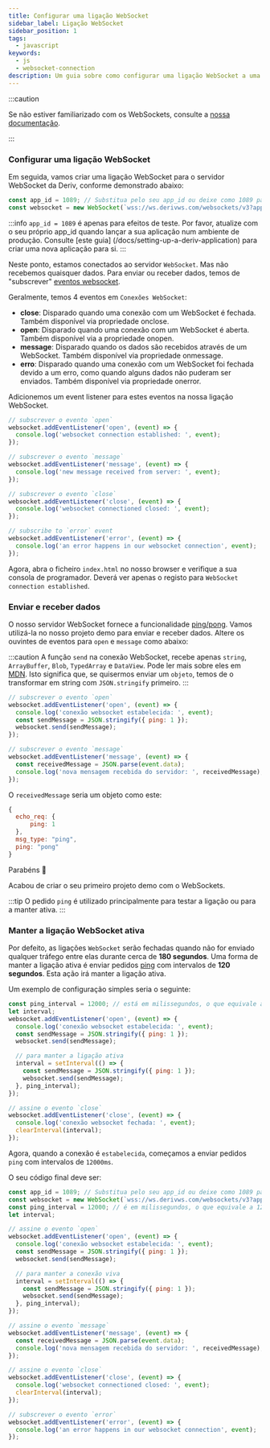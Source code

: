 ```yaml
---
title: Configurar uma ligação WebSocket
sidebar_label: Ligação WebSocket
sidebar_position: 1
tags:
  - javascript
keywords:
  - js
  - websocket-connection
description: Um guia sobre como configurar uma ligação WebSocket a uma API WebSocket na sua aplicação de negociação.
---
```


:::caution

Se não estiver familiarizado com os WebSockets, consulte a [nossa documentação](/docs/core-concepts/websocket).

:::

### Configurar uma ligação WebSocket

<!-- To create a websocket connection, we want to use the Deriv websocket URL with an `app_id`. You can create your own app_id within your [dashboard](/dashboard) or keep the default `1089` app_id for testing. Keep in mind that eventually, you should make your own app_id. Especially if you would like to monetize your application. -->

Em seguida, vamos criar uma ligação WebSocket para o servidor WebSocket da Deriv, conforme demonstrado abaixo:

```js title="index.js" showLineNumbers
const app_id = 1089; // Substitua pelo seu app_id ou deixe como 1089 para teste.
const websocket = new WebSocket(`wss://ws.derivws.com/websockets/v3?app_id=${app_id}`);
```

:::info
`app_id = 1089` é apenas para efeitos de teste. Por favor, atualize com o seu próprio app_id quando lançar a sua aplicação num ambiente de produção. Consulte [este guia] (/docs/setting-up-a-deriv-application) para criar uma nova aplicação para si.
:::

Neste ponto, estamos conectados ao servidor `WebSocket`. Mas não recebemos quaisquer dados. Para enviar ou receber dados, temos de "subscrever" <a href="https://developer.mozilla.org/en-US/docs/Web/API/WebSocket#events" target="_blank">eventos websocket</a>.

Geralmente, temos 4 eventos em `Conexões WebSocket`:

- **close**:
  Disparado quando uma conexão com um WebSocket é fechada. Também disponível via propriedade onclose.
- **open**:
  Disparado quando uma conexão com um WebSocket é aberta. Também disponível via a propriedade onopen.
- **message**:
  Disparado quando os dados são recebidos através de um WebSocket. Também disponível via propriedade onmessage.
- **erro**:
  Disparado quando uma conexão com um WebSocket foi fechada devido a um erro, como quando alguns dados não puderam ser enviados. Também disponível via propriedade onerror.

Adicionemos um event listener para estes eventos na nossa ligação WebSocket.

```js title="index.js" showLineNumbers
// subscrever o evento `open`
websocket.addEventListener('open', (event) => {
  console.log('websocket connection established: ', event);
});

// subscrever o evento `message`
websocket.addEventListener('message', (event) => {
  console.log('new message received from server: ', event);
});

// subscrever o evento `close`
websocket.addEventListener('close', (event) => {
  console.log('websocket connectioned closed: ', event);
});

// subscribe to `error` event
websocket.addEventListener('error', (event) => {
  console.log('an error happens in our websocket connection', event);
});
```

Agora, abra o ficheiro `index.html` no nosso browser e verifique a sua consola de programador. Deverá ver apenas o registo para `WebSocket connection established`.

### Enviar e receber dados

O nosso servidor WebSocket fornece a funcionalidade <a href="/api-explorer#ping" target="_blank" rel="noopener noreferrer">ping/pong</a>. Vamos utilizá-la no nosso projeto demo para enviar e receber dados. Altere os ouvintes de eventos para `open` e `message` como abaixo:

:::caution
A função `send` na conexão WebSocket, recebe apenas `string`, `ArrayBuffer`, `Blob`, `TypedArray` e `DataView`. Pode ler mais sobre eles em [MDN](https://developer.mozilla.org/en-US/docs/Web/API/WebSocket/send). Isto significa que, se quisermos enviar um `objeto`, temos de o transformar em string com `JSON.stringify` primeiro.
:::

```js title="index.js" showLineNumbers
// subscrever o evento `open`
websocket.addEventListener('open', (event) => {
  console.log('conexão websocket estabelecida: ', event);
  const sendMessage = JSON.stringify({ ping: 1 });
  websocket.send(sendMessage);
});

// subscrever o evento `message`
websocket.addEventListener('message', (event) => {
  const receivedMessage = JSON.parse(event.data);
  console.log('nova mensagem recebida do servidor: ', receivedMessage);
});
```

O `receivedMessage` seria um objeto como este:

```js showLineNumbers
{
  echo_req: {
      ping: 1
  },
  msg_type: "ping",
  ping: "pong"
}
```

Parabéns :tada:

Acabou de criar o seu primeiro projeto demo com o WebSockets.

:::tip
O pedido `ping` é utilizado principalmente para testar a ligação ou para a manter ativa.
:::

### Manter a ligação WebSocket ativa

Por defeito, as ligações `WebSocket` serão fechadas quando não for enviado qualquer tráfego entre elas durante cerca de **180 segundos**. Uma forma de manter a ligação ativa é enviar pedidos [ping](/api-explorer#ping) com intervalos de **120 segundos**. Esta ação irá manter a ligação ativa.

Um exemplo de configuração simples seria o seguinte:

```js title="index.js" showLineNumbers
const ping_interval = 12000; // está em milissegundos, o que equivale a 120 segundos
let interval;
websocket.addEventListener('open', (event) => {
  console.log('conexão websocket estabelecida: ', event);
  const sendMessage = JSON.stringify({ ping: 1 });
  websocket.send(sendMessage);

  // para manter a ligação ativa
  interval = setInterval(() => {
    const sendMessage = JSON.stringify({ ping: 1 });
    websocket.send(sendMessage);
  }, ping_interval);
});

// assine o evento `close`
websocket.addEventListener('close', (event) => {
  console.log('conexão websocket fechada: ', event);
  clearInterval(interval);
});
```

Agora, quando a conexão é `estabelecida`, começamos a enviar pedidos `ping` com intervalos de `12000ms`.

O seu código final deve ser:

```js title="index.js" showLineNumbers
const app_id = 1089; // Substitua pelo seu app_id ou deixe como 1089 para testes.
const websocket = new WebSocket(`wss://ws.derivws.com/websockets/v3?app_id=${app_id}`);
const ping_interval = 12000; // é em milissegundos, o que equivale a 120 segundos
let interval;

// assine o evento `open`
websocket.addEventListener('open', (event) => {
  console.log('conexão websocket estabelecida: ', event);
  const sendMessage = JSON.stringify({ ping: 1 });
  websocket.send(sendMessage);

  // para manter a conexão viva
  interval = setInterval(() => {
    const sendMessage = JSON.stringify({ ping: 1 });
    websocket.send(sendMessage);
  }, ping_interval);
});

// assine o evento `message`
websocket.addEventListener('message', (event) => {
  const receivedMessage = JSON.parse(event.data);
  console.log('nova mensagem recebida do servidor: ', receivedMessage);
});

// assine o evento `close`
websocket.addEventListener('close', (event) => {
  console.log('websocket connectioned closed: ', event);
  clearInterval(interval);
});

// subscrever o evento `error`
websocket.addEventListener('error', (event) => {
  console.log('an error happens in our websocket connection', event);
});
```
